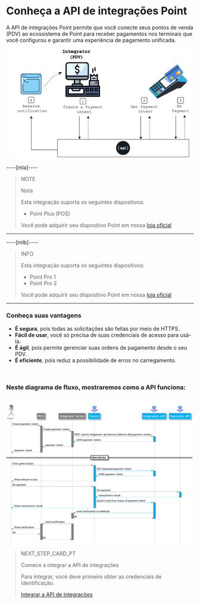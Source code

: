 # Conheça a API de integrações Point

A API de integrações Point permite que você conecte seus pontos de venda (PDV) ao ecossistema de Point para receber pagamentos nos terminais que você configurou e garantir uma experiência de pagamento unificada.

![Diagrama 1](/images/mobile/pdv-flow.png)

----[mla]----
> NOTE
>
> Nota
>
> Esta integração suporta os seguintes dispositivos:
>
> - Point Plus (POS)
>
> Você pode adquirir seu dispositivo Point em nossa [loja oficial](https://www.mercadopago.com.ar/point)

------------

----[mlb]----
> INFO
>
> Esta integração suporta os seguintes dispositivos:
>
> - Point Pro 1
> - Point Pro 2
>
> Você pode adquirir seu dispositivo Point em nossa [loja oficial](https://www.mercadopago.com.br/point)

------------

### Conheça suas vantagens

* **É segura**, pois todas as solicitações são feitas por meio de HTTPS.
* **Fácil de usar**, você só precisa de suas credenciais de acesso para usá-la.
* **É ágil**, pois permite gerenciar suas ordens de pagamento desde o seu PDV.
* **É eficiente**, pois reduz a possibilidade de erros no carregamento.


<br />

### Neste diagrama de fluxo, mostraremos como a API funciona:

![Mercado Pago Point Flow](/images/mobile/MercadoPagoFlowPoint.png)



> NEXT_STEP_CARD_PT
>
> Comece a integrar a API de integrações
>
> Para integrar, você deve primeiro obter as credenciais de identificação.
>
> [Integrar a API de integrações](https://www.mercadopago[FAKER][URL][DOMAIN]/developers/pt/guides/in-person-payments/integration-api/integration)
